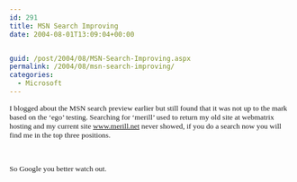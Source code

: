 ```yaml
---
id: 291
title: MSN Search Improving
date: 2004-08-01T13:09:04+00:00


guid: /post/2004/08/MSN-Search-Improving.aspx
permalink: /2004/08/msn-search-improving/
categories:
  - Microsoft
---
```



<div class=Section1>

<p class=MsoNormal><span style='font-size:10.0pt;font-family:Verdana'>I blogged
about the MSN search preview earlier but still found that it was not up to the
mark based on the &#8216;ego&#8217; testing. Searching for &#8216;merill&#8217;
used to return my old site at webmatrix hosting and my current site <a
href="https://merill.net/">www.merill.net</a> never showed, if you do a
search now you will find me in the top three positions. </span></p>

<p class=MsoNormal><span style='font-size:10.0pt;font-family:Verdana'>&nbsp;</span></p>

<p class=MsoNormal><span style='font-size:10.0pt;font-family:Verdana'>So Google
you better watch out.</span></p>

<p class=MsoNormal><span style='font-size:10.0pt;font-family:Verdana'>&nbsp;</span></p>

<p class=MsoNormal><span style='font-size:10.0pt;font-family:Verdana'><img
border=0 width=45 height=16 src="{{ site.url }}{{ site.baseurl }}/wp-content/uploads/contentbinary/image001.gif">&nbsp;</span></p>

</div>


